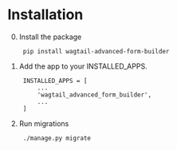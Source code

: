 # Installation

0. Install the package

        pip install wagtail-advanced-form-builder
        
0. Add the app to your INSTALLED_APPS.

        INSTALLED_APPS = [
            ...
            'wagtail_advanced_form_builder',
            ...
        ]        
        
0. Run migrations

        ./manage.py migrate
        
                
        
        
